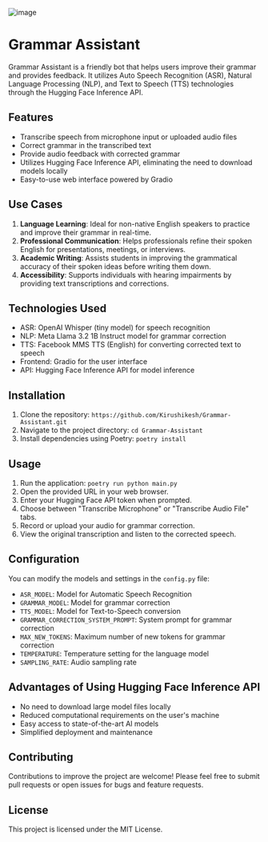 ![image](https://github.com/user-attachments/assets/d07c3132-d798-4264-89fe-5598b7aa8cae)

# Grammar Assistant

Grammar Assistant is a friendly bot that helps users improve their grammar and provides feedback. It utilizes Auto Speech Recognition (ASR), Natural Language Processing (NLP), and Text to Speech (TTS) technologies through the Hugging Face Inference API.

## Features

- Transcribe speech from microphone input or uploaded audio files
- Correct grammar in the transcribed text
- Provide audio feedback with corrected grammar
- Utilizes Hugging Face Inference API, eliminating the need to download models locally
- Easy-to-use web interface powered by Gradio

## Use Cases

1. **Language Learning**: Ideal for non-native English speakers to practice and improve their grammar in real-time.
2. **Professional Communication**: Helps professionals refine their spoken English for presentations, meetings, or interviews.
3. **Academic Writing**: Assists students in improving the grammatical accuracy of their spoken ideas before writing them down.
4. **Accessibility**: Supports individuals with hearing impairments by providing text transcriptions and corrections.

## Technologies Used

- ASR: OpenAI Whisper (tiny model) for speech recognition
- NLP: Meta Llama 3.2 1B Instruct model for grammar correction
- TTS: Facebook MMS TTS (English) for converting corrected text to speech
- Frontend: Gradio for the user interface
- API: Hugging Face Inference API for model inference

## Installation

1. Clone the repository: `https://github.com/Kirushikesh/Grammar-Assistant.git`
2. Navigate to the project directory:
```cd Grammar-Assistant```
3. Install dependencies using Poetry:
```poetry install```

## Usage

1. Run the application:
```poetry run python main.py```
2. Open the provided URL in your web browser.
3. Enter your Hugging Face API token when prompted.
4. Choose between "Transcribe Microphone" or "Transcribe Audio File" tabs.
5. Record or upload your audio for grammar correction.
6. View the original transcription and listen to the corrected speech.

## Configuration

You can modify the models and settings in the `config.py` file:

- `ASR_MODEL`: Model for Automatic Speech Recognition
- `GRAMMAR_MODEL`: Model for grammar correction
- `TTS_MODEL`: Model for Text-to-Speech conversion
- `GRAMMAR_CORRECTION_SYSTEM_PROMPT`: System prompt for grammar correction
- `MAX_NEW_TOKENS`: Maximum number of new tokens for grammar correction
- `TEMPERATURE`: Temperature setting for the language model
- `SAMPLING_RATE`: Audio sampling rate

## Advantages of Using Hugging Face Inference API

- No need to download large model files locally
- Reduced computational requirements on the user's machine
- Easy access to state-of-the-art AI models
- Simplified deployment and maintenance

## Contributing

Contributions to improve the project are welcome! Please feel free to submit pull requests or open issues for bugs and feature requests.

## License

This project is licensed under the MIT License.
